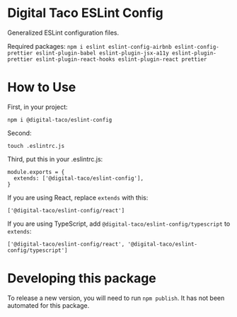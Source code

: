 # Digital Taco ESLint Config

Generalized ESLint configuration files.

Required packages:
`npm i eslint eslint-config-airbnb eslint-config-prettier eslint-plugin-babel eslint-plugin-jsx-a11y eslint-plugin-prettier eslint-plugin-react-hooks eslint-plugin-react prettier`

# How to Use

First, in your project:

```npm i @digital-taco/eslint-config```

Second:

```touch .eslintrc.js```

Third, put this in your .eslintrc.js:

```
module.exports = {
  extends: ['@digital-taco/eslint-config'],
}
```

If you are using React, replace `extends` with this:

```
['@digital-taco/eslint-config/react']
```

If you are using TypeScript, add `@digital-taco/eslint-config/typescript` to `extends`:

```
['@digital-taco/eslint-config/react', '@digital-taco/eslint-config/typescript']
```


# Developing this package

To release a new version, you will need to run `npm publish`. It has not been automated for this package.